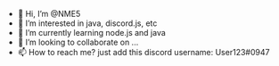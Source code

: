 - 👋 Hi, I’m @NME5
- 👀 I’m interested in java, discord.js, etc
- 🌱 I’m currently learning node.js and java
- 💞️ I’m looking to collaborate on ...
- 📫 How to reach me? just add this discord username: User123#0947

<!---
NME5/NME5 is a ✨ special ✨ repository because its `README.md` (this file) appears on your GitHub profile.
You can click the Preview link to take a look at your changes.
--->
